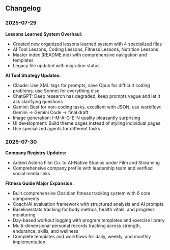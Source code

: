 ## Changelog

### 2025-07-29

**Lessons Learned System Overhaul:**
- Created new organized lessons learned system with 4 specialized files
- AI Tool Lessons, Coding Lessons, Fitness Lessons, Nutrition Lessons
- Master index (README.md) with comprehensive navigation and templates
- Legacy file updated with migration status

**AI Tool Strategy Updates:**
- Claude: Use XML tags for prompts, save Opus for difficult coding problems, use Sonnet for everything else
- ChatGPT: Deep research has degraded, keep prompts vague and let it ask clarifying questions
- Gemini: Best for non-coding tasks, excellent with JSON, use workflow: Gemini → Gemini Code → final draft
- Image generation: I-M-A-G-E-N quality pleasantly surprising
- UI development: Build theme pages instead of styling individual pages
- Use specialized agents for different tasks

### 2025-07-30

**Company Registry Updates:**
- Added Asteria Film Co. to AI-Native Studios under Film and Streaming
- Comprehensive company profile with leadership team and verified social media links

**Fitness Guide Major Expansion:**
- Built comprehensive Obsidian fitness tracking system with 6 core components
- Coach/AI evaluation framework with structured analysis and AI prompts
- Baseline/stats tracking for body metrics, health vitals, and progress monitoring
- Day-based workout logging with program templates and exercise library
- Multi-dimensional personal records tracking across strength, endurance, skills, and wellness
- Complete templates and workflows for daily, weekly, and monthly implementation

